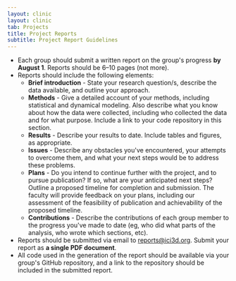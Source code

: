 ```yaml
---
layout: clinic
layout: clinic
tab: Projects
title: Project Reports
subtitle: Project Report Guidelines
---
```


-   Each group should submit a written report on the group's progress **by August 1**. Reports should be 6–10 pages (not more).
-   Reports should include the following elements:
    -   **Brief introduction** - State your research question/s, describe the data available, and outline your approach.
    -   **Methods** - Give a detailed account of your methods, including statistical and dynamical modeling. Also describe what you know about how the data were collected, including who collected the data and for what purpose. Include a link to your code repository in this section.
    -   **Results** - Describe your results to date. Include tables and figures, as appropriate.
    -   **Issues** - Describe any obstacles you've encountered, your attempts to overcome them, and what your next steps would be to address these problems.
    -   **Plans** - Do you intend to continue further with the project, and to pursue publication? If so, what are your anticipated next steps? Outline a proposed timeline for completion and submission. The faculty will provide feedback on your plans, including our assessment of the feasibility of publication and achievability of the proposed timeline.
    -   **Contributions** - Describe the contributions of each group member to the progress you've made to date (eg, who did what parts of the analysis, who wrote which sections, etc).
- Reports should be submitted via email to <a href="mailto:reports@ici3d.org?Subject=Email%20from%20ici3d.org" target="_top" title="MMED Project Report submission">reports@ici3d.org</a>. Submit your report as **a single PDF document**.
- All code used in the generation of the report should be available via your group's GitHub repository, and a link to the repository should be included in the submitted report.
